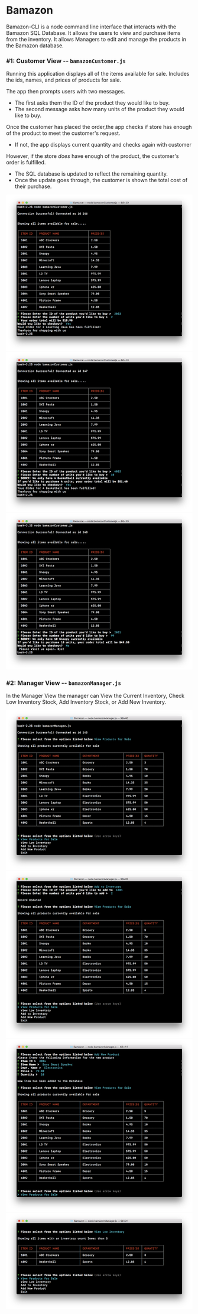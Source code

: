 # Bamazon
Bamazon-CLI is a node command line interface that interacts with the Bamazon SQL Database. It allows the users to view and purchase items from the inventory. It allows Managers to edit and manage the products in the Bamazon database. 


### #1: Customer View -- `bamazonCustomer.js`

Running this application displays all of the items available for sale. Includes the ids, names, and prices of products for sale.

The app then prompts users with two messages.

   * The first asks them the ID of the product they would like to buy.
   * The second message asks how many units of the product they would like to buy.

Once the customer has placed the order,the app checks if store has enough of the product to meet the customer's request.

   * If not, the app displays current quantity and checks again with customer
   
However, if the store _does_ have enough of the product, the customer's order is fulfilled.
   * The SQL database is updated to reflect the remaining quantity.
   * Once the update goes through, the customer is shown the total cost of their purchase.
   
![Image of View Products](https://github.com/bootcamper247/Bamazon/blob/master/images/CustomerBuy.png)
![Image of View Products](https://github.com/bootcamper247/Bamazon/blob/master/images/CustomerBuyShort.png)
![Image of View Products](https://github.com/bootcamper247/Bamazon/blob/master/images/CustomerRejectShort.png)

### #2: Manager View -- `bamazonManager.js`

In the Manager View the manager can View the Current Inventory, Check Low Inventory Stock, Add Inventory Stock, or Add New Inventory.

![Image of View Products](https://github.com/bootcamper247/Bamazon/blob/master/images/ManagerView.png)
![Image of View Products](https://github.com/bootcamper247/Bamazon/blob/master/images/ManagerAdd.png)
![Image of View Products](https://github.com/bootcamper247/Bamazon/blob/master/images/ManagerAddNew.png)
![Image of View Products](https://github.com/bootcamper247/Bamazon/blob/master/images/ManagerLow.png)
